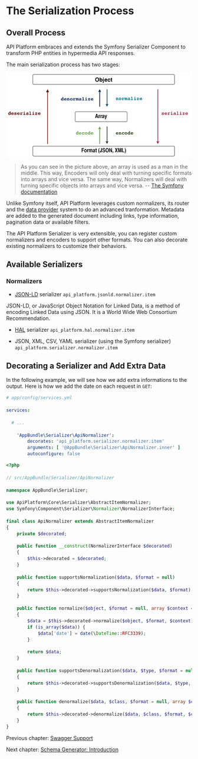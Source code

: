 # The Serialization Process

## Overall Process

API Platform embraces and extends the Symfony Serializer Component to transform PHP entities in hypermedia API responses.

The main serialization process has two stages:

![Serializer workflow](images/SerializerWorkflow.png)

> As you can see in the picture above, an array is used as a man in the middle. This way, Encoders will only deal with turning specific formats into arrays and vice versa. The same way, Normalizers will deal with turning specific objects into arrays and vice versa.
-- [The Symfony documentation](https://symfony.com/doc/current/components/serializer.html)

Unlike Symfony itself, API Platform leverages custom normalizers, its router and the [data provider](data-providers.md) system to do an advanced tranformation. Metadata are added to the generated document including links, type information, pagination data or available filters.

The API Platform Serializer is very extensible, you can register custom normalizers and encoders to support other formats. You can also decorate existing normalizers to customize their behaviors.

## Available Serializers

### Normalizers

* [JSON-LD](https://json-ld.org) serializer
`api_platform.jsonld.normalizer.item`

JSON-LD, or JavaScript Object Notation for Linked Data, is a method of encoding Linked Data using JSON. It is a World Wide Web Consortium Recommendation.

* [HAL](https://en.wikipedia.org/wiki/Hypertext_Application_Language) serializer
`api_platform.hal.normalizer.item`

* JSON, XML, CSV, YAML serializer (using the Symfony serializer)
`api_platform.serializer.normalizer.item`

## Decorating a Serializer and Add Extra Data
In the following example, we will see how we add extra informations to the output.
Here is how we add the date on each request in `GET`:

```yaml
# app/config/services.yml

services:

  # ...

    'AppBundle\Serializer\ApiNormalizer':
        decorates: 'api_platform.serializer.normalizer.item'
        arguments: [ '@AppBundle\Serializer\ApiNormalizer.inner' ]
        autoconfigure: false
```

```php
<?php

// src/AppBundle/Serializer/ApiNormalizer

namespace AppBundle\Serializer;

use ApiPlatform\Core\Serializer\AbstractItemNormalizer;
use Symfony\Component\Serializer\Normalizer\NormalizerInterface;

final class ApiNormalizer extends AbstractItemNormalizer
{
    private $decorated;
    
    public function __construct(NormalizerInterface $decorated)
    {
        $this->decorated = $decorated;
    }

    public function supportsNormalization($data, $format = null)
    {
        return $this->decorated->supportsNormalization($data, $format);
    }

    public function normalize($object, $format = null, array $context = [])
    {
        $data = $this->decorated->normalize($object, $format, $context);
        if (is_array($data)) {
            $data['date'] = date(\DateTime::RFC3339);
        }
        
        return $data;
    }

    public function supportsDenormalization($data, $type, $format = null)
    {
        return $this->decorated->supportsDenormalization($data, $type, $format);
    }

    public function denormalize($data, $class, $format = null, array $context = [])
    {
        return $this->decorated->denormalize($data, $class, $format, $context);
    }
}
```

Previous chapter: [Swagger Support](swagger.md)

Next chapter: [Schema Generator: Introduction](../schema-generator/index.md)
